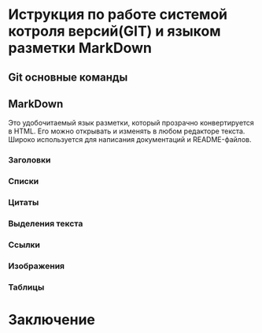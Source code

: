 # Иструкция по работе системой котроля версий(GIT) и языком разметки MarkDown
## Git основные команды  

## MarkDown 
Это удобочитаемый язык разметки, который прозрачно конвертируется в HTML. Его можно открывать и изменять в любом редакторе текста. Широко используется для написания документаций и README-файлов.
### Заголовки

### Списки

### Цитаты

### Выделения текста

### Ссылки

### Изображения

### Таблицы 

# Заключение